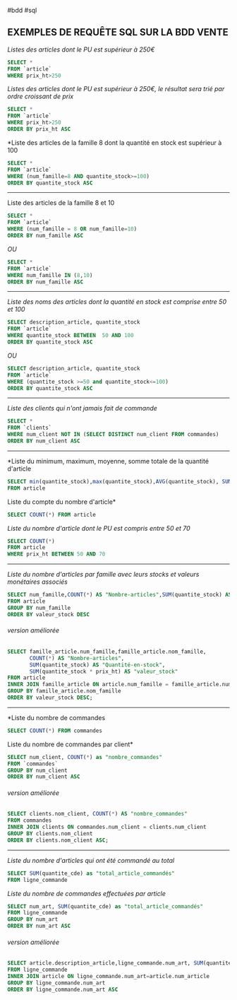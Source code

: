 #bdd #sql

## **EXEMPLES DE REQUÊTE SQL SUR LA BDD VENTE**

*Listes des articles dont le PU est supérieur à 250€*
```sql
SELECT * 
FROM `article`
WHERE prix_ht>250
```
*Listes des articles dont le PU est supérieur à 250€, le résultat sera trié par ordre croissant de prix*
```sql
SELECT * 
FROM `article`
WHERE prix_ht>250
ORDER BY prix_ht ASC
```
*Liste des articles de la famille 8 dont la quantité en stock est supérieur à 100 
```sql
SELECT *
FROM `article`
WHERE (num_famille=8 AND quantite_stock>=100)
ORDER BY quantite_stock ASC
```
___

Liste des articles de la famille 8 et 10
```sql
SELECT *
FROM `article`
WHERE (num_famille = 8 OR num_famille=10)
ORDER BY num_famille ASC
```
*OU*
```sql
SELECT *
FROM `article`
WHERE num_famille IN (8,10)
ORDER BY num_famille ASC
```
___

*Liste des noms des articles dont la quantité en stock est comprise entre 50 et 100*
```sql
SELECT description_article, quantite_stock
FROM `article`
WHERE quantite_stock BETWEEN  50 AND 100
ORDER BY quantite_stock ASC
```
*OU*
```sql
SELECT description_article, quantite_stock
FROM `article`
WHERE (quantite_stock >=50 and quantite_stock<=100)
ORDER BY quantite_stock ASC
```
___

*Liste des clients qui n'ont jamais fait de commande*
```sql
SELECT * 
FROM `clients` 
WHERE num_client NOT IN (SELECT DISTINCT num_client FROM commandes)
ORDER BY num_client ASC
```
___

*Liste du minimum, maximum, moyenne, somme totale de la quantité d'article  
```sql
SELECT min(quantite_stock),max(quantite_stock),AVG(quantite_stock), SUM(quantite_stock)
FROM article 
```
Liste du compte du nombre d'article*
```sql
SELECT COUNT(*) FROM article
```
*Liste du nombre d'article dont le PU est compris entre 50 et 70*
```sql
SELECT COUNT(*) 
FROM article
WHERE prix_ht BETWEEN 50 AND 70
```
___

*Liste du nombre d'articles par famille avec leurs stocks et valeurs monétaires associés*
```sql
SELECT num_famille,COUNT(*) AS "Nombre-articles",SUM(quantite_stock) AS "Quantité-en-stock", SUM(quantite_stock*prix_ht) AS "valeur_stock"
FROM article
GROUP BY num_famille
ORDER BY valeur_stock DESC
```
###### *version améliorée*
```sql
SELECT famille_article.num_famille,famille_article.nom_famille,
       COUNT(*) AS "Nombre-articles",
       SUM(quantite_stock) AS "Quantité-en-stock",
       SUM(quantite_stock * prix_ht) AS "valeur_stock"
FROM article
INNER JOIN famille_article ON article.num_famille = famille_article.num_famille
GROUP BY famille_article.nom_famille
ORDER BY valeur_stock DESC;
```
___

*Liste du nombre de commandes
```sql
SELECT COUNT(*) FROM commandes
```
Liste du nombre de commandes par client*
```sql
SELECT num_client, COUNT(*) as "nombre_commandes" 
FROM `commandes` 
GROUP BY num_client
ORDER BY num_client ASC
```
###### *version améliorée*
```sql
SELECT clients.nom_client, COUNT(*) AS "nombre_commandes"
FROM commandes
INNER JOIN clients ON commandes.num_client = clients.num_client
GROUP BY clients.nom_client
ORDER BY clients.nom_client ASC;
```
___

*Liste du nombre d'articles qui ont été commandé au total*
```sql
SELECT SUM(quantite_cde) as "total_article_commandés"
FROM ligne_commande
```
*Liste du nombre de commandes effectuées par article*
```sql
SELECT num_art, SUM(quantite_cde) as "total_article_commandés"
FROM ligne_commande
GROUP BY num_art
ORDER BY num_art ASC
```
###### *version améliorée*
```sql
SELECT article.description_article,ligne_commande.num_art, SUM(quantite_cde) as "total_article_commandés"
FROM ligne_commande
INNER JOIN article ON ligne_commande.num_art=article.num_article
GROUP BY ligne_commande.num_art
ORDER BY ligne_commande.num_art ASC
```
